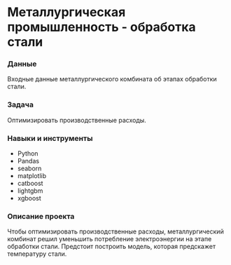 # Металлургическая промышленность - обработка стали  
### Данные
Входные данные металлургического комбината об этапах обработки стали.
### Задача
Оптимизировать производственные расходы.
### Навыки и инструменты
- Python
- Pandas
- seaborn
- matplotlib
- catboost
- lightgbm
- xgboost
### Описание проекта 
Чтобы оптимизировать производственные расходы, металлургический комбинат решил уменьшить потребление электроэнергии
 на этапе обработки стали. Предстоит построить модель, которая предскажет температуру стали.

